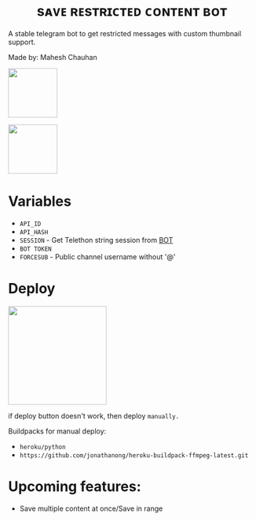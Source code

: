 <h1 align="center">
  <b>sᴀᴠᴇ ʀᴇsᴛʀɪᴄᴛᴇᴅ ᴄᴏɴᴛᴇɴᴛ ʙᴏᴛ</b>
</h1> 

A stable telegram bot to get restricted messages with custom thumbnail support. 

Made by: Mahesh Chauhan

<p><a href="https://t.me/MaheshChauhan"> <img src="https://img.shields.io/badge/Telegram-white?style=for-the-badge&logo=telegram&logoColor=blue" width="100""/></a></p>

<p><a href="https://t.me/TeamDrone"> <img src="https://img.shields.io/badge/Support-white?style=for-the-badge&logo=telegram&logoColor=blue" width="100""/></a></p>
  
# Variables

- `API_ID`
- `API_HASH`
- `SESSION` - Get Telethon string session from [BOT](https://t.me/SessionStringGeneratorZBot) 
- `BOT TOKEN` 
- `FORCESUB` - Public channel username without '@'
  
# Deploy

<p><a href="https://heroku.com/deploy?template=https://github.com/tiger7815/bandbaza"> <img src="https://img.shields.io/badge/Deploy%20To%20Heroku-white?style=for-the-badge&logo=heroku&logoColor=blue" width="200""/></a></p>
  
if deploy button doesn't work, then deploy `manually.`

Buildpacks for manual deploy:

- `heroku/python`
- `https://github.com/jonathanong/heroku-buildpack-ffmpeg-latest.git`

# Upcoming features:

- Save multiple content at once/Save in range
